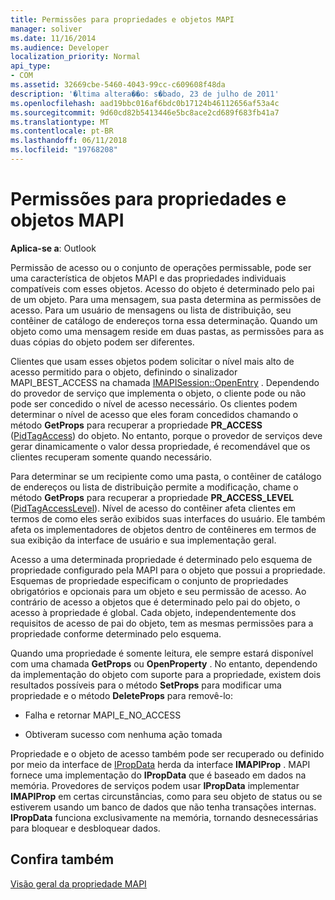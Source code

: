 ```yaml
---
title: Permissões para propriedades e objetos MAPI
manager: soliver
ms.date: 11/16/2014
ms.audience: Developer
localization_priority: Normal
api_type:
- COM
ms.assetid: 32669cbe-5460-4043-99cc-c609608f48da
description: '�ltima altera��o: s�bado, 23 de julho de 2011'
ms.openlocfilehash: aad19bbc016af6bdc0b17124b46112656af53a4c
ms.sourcegitcommit: 9d60cd82b5413446e5bc8ace2cd689f683fb41a7
ms.translationtype: MT
ms.contentlocale: pt-BR
ms.lasthandoff: 06/11/2018
ms.locfileid: "19768208"
---
```

# <a name="permissions-for-mapi-objects-and-properties"></a>Permissões para propriedades e objetos MAPI

  
  
**Aplica-se a**: Outlook 
  
Permissão de acesso ou o conjunto de operações permissable, pode ser uma característica de objetos MAPI e das propriedades individuais compatíveis com esses objetos. Acesso do objeto é determinado pelo pai de um objeto. Para uma mensagem, sua pasta determina as permissões de acesso. Para um usuário de mensagens ou lista de distribuição, seu contêiner de catálogo de endereços torna essa determinação. Quando um objeto como uma mensagem reside em duas pastas, as permissões para as duas cópias do objeto podem ser diferentes. 
  
Clientes que usam esses objetos podem solicitar o nível mais alto de acesso permitido para o objeto, definindo o sinalizador MAPI_BEST_ACCESS na chamada [IMAPISession::OpenEntry](imapisession-openentry.md) . Dependendo do provedor de serviço que implementa o objeto, o cliente pode ou não pode ser concedido o nível de acesso necessário. Os clientes podem determinar o nível de acesso que eles foram concedidos chamando o método **GetProps** para recuperar a propriedade **PR_ACCESS** ([PidTagAccess](pidtagaccess-canonical-property.md)) do objeto. No entanto, porque o provedor de serviços deve gerar dinamicamente o valor dessa propriedade, é recomendável que os clientes recuperam somente quando necessário. 
  
Para determinar se um recipiente como uma pasta, o contêiner de catálogo de endereços ou lista de distribuição permite a modificação, chame o método **GetProps** para recuperar a propriedade **PR_ACCESS_LEVEL** ([PidTagAccessLevel](pidtagaccesslevel-canonical-property.md)). Nível de acesso do contêiner afeta clientes em termos de como eles serão exibidos suas interfaces do usuário. Ele também afeta os implementadores de objetos dentro de contêineres em termos de sua exibição da interface de usuário e sua implementação geral. 
  
Acesso a uma determinada propriedade é determinado pelo esquema de propriedade configurado pela MAPI para o objeto que possui a propriedade. Esquemas de propriedade especificam o conjunto de propriedades obrigatórios e opcionais para um objeto e seu permissão de acesso. Ao contrário de acesso a objetos que é determinado pelo pai do objeto, o acesso à propriedade é global. Cada objeto, independentemente dos requisitos de acesso de pai do objeto, tem as mesmas permissões para a propriedade conforme determinado pelo esquema.
  
Quando uma propriedade é somente leitura, ele sempre estará disponível com uma chamada **GetProps** ou **OpenProperty** . No entanto, dependendo da implementação do objeto com suporte para a propriedade, existem dois resultados possíveis para o método **SetProps** para modificar uma propriedade e o método **DeleteProps** para removê-lo: 
  
- Falha e retornar MAPI_E_NO_ACCESS
    
- Obtiveram sucesso com nenhuma ação tomada
    
Propriedade e o objeto de acesso também pode ser recuperado ou definido por meio da interface de [IPropData](ipropdataimapiprop.md) herda da interface **IMAPIProp** . MAPI fornece uma implementação do **IPropData** que é baseado em dados na memória. Provedores de serviços podem usar **IPropData** implementar **IMAPIProp** em certas circunstâncias, como para seu objeto de status ou se estiverem usando um banco de dados que não tenha transações internas. **IPropData** funciona exclusivamente na memória, tornando desnecessárias para bloquear e desbloquear dados. 
  
## <a name="see-also"></a>Confira também



[Visão geral da propriedade MAPI](mapi-property-overview.md)

